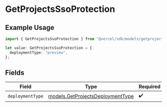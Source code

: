 # GetProjectsSsoProtection

## Example Usage

```typescript
import { GetProjectsSsoProtection } from "@vercel/sdk/models/getprojectsop.js";

let value: GetProjectsSsoProtection = {
  deploymentType: "preview",
};
```

## Fields

| Field                                                                      | Type                                                                       | Required                                                                   | Description                                                                |
| -------------------------------------------------------------------------- | -------------------------------------------------------------------------- | -------------------------------------------------------------------------- | -------------------------------------------------------------------------- |
| `deploymentType`                                                           | [models.GetProjectsDeploymentType](../models/getprojectsdeploymenttype.md) | :heavy_check_mark:                                                         | N/A                                                                        |